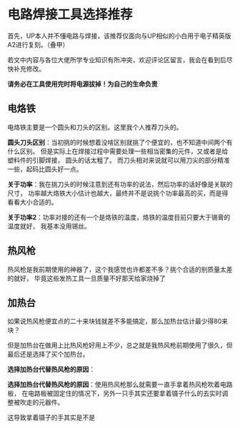 # 电路焊接工具选择推荐

首先，UP本人并不懂电路与焊接，该推荐仅面向与UP相似的小白用于电子精英版A2进行复刻。（叠甲）

若文中内容与各位大佬所学专业知识有所冲突，欢迎评论区留言，我会在看到后尽快补充修改。

**请务必在工具使用完时将电源拔掉！为自己的生命负责**

## 电烙铁

电烙铁主要是一个圆头和刀头的区别。这里我个人推荐刀头的。

**圆头刀头区别**：当初挑的时候想着没啥区别就挑了个便宜的，也不知道中间两个有什么区别。
但是实际上在焊接过程中需要处理一些相当密集的元件，又或者是给塑料件的引脚焊接，
圆头的话太粗了。
而刀头相对来说就可以用刀尖的部分精准一些，起码比圆头好一点。

**关于功率**：我在挑刀头的时候注意到还有功率的说法，然后功率的话好像是关联的尺寸，
功率越大烙铁大小估计也越大，最终并不是说挑个功率最高的买，而是得看看大小合适的。

**关于功率2**：功率对接的还有一个是烙铁的温度，烙铁的温度目前只要大于锡膏的温度就好，
我基本没用锡丝。

## 热风枪

热风枪是我前期使用的神器了，这个我感觉也许都差不多？挑个合适的别质量太差的就好，
毕竟这些发热工具一旦质量不好那天给家烧掉了



## 加热台

如果说热风枪便宜点的二十来块钱就差不多能搞定，那么加热台估计最少得80来块？

但是加热台在做用上比热风枪好用上不少，总之就是我热风枪前期使用了很久，但最后还是选择了买个加热台。

**选择加热台代替热风枪的原因**：


**选择加热台代替热风枪的原因**：使用热风枪那么就需要一直手拿着热风枪吹着电路板，
在电路板被固定住的情况下，另外一只手其实还要拿着镊子什么的去实时调整被吹走的元器件。

这导致拿着镊子的手其实是不是
